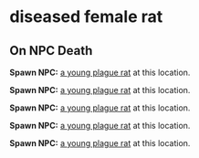 # diseased female rat




## On NPC Death

**Spawn NPC:**  [a young plague rat](/npc/56086) at this location.

**Spawn NPC:**  [a young plague rat](/npc/56086) at this location.

**Spawn NPC:**  [a young plague rat](/npc/56086) at this location.

**Spawn NPC:**  [a young plague rat](/npc/56086) at this location.

**Spawn NPC:**  [a young plague rat](/npc/56086) at this location.




